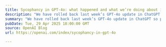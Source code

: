 ```yaml
---
title: Sycophancy in GPT-4o: what happened and what we’re doing about it
description: "We have rolled back last week’s GPT‑4o update in ChatGPT so people are now using an earlier version with more balanced behavior. The update we removed was overly flattering or agreeable—often described as sycophantic."
summary: "We have rolled back last week’s GPT‑4o update in ChatGPT so people are now using an earlier version with more balanced behavior. The update we removed was overly flattering or agreeable—often described as sycophantic."
pubDate: Tue, 29 Apr 2025 18:00:00 GMT
source: OpenAI Blog
url: https://openai.com/index/sycophancy-in-gpt-4o

---
```


